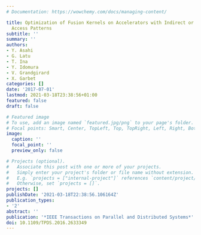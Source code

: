 ```yaml
---
# Documentation: https://wowchemy.com/docs/managing-content/

title: Optimization of Fusion Kernels on Accelerators with Indirect or Strided Memory
  Access Patterns
subtitle: ''
summary: ''
authors:
- Y. Asahi
- G. Latu
- T. Ina
- Y. Idomura
- V. Grandgirard
- X. Garbet
categories: []
date: '2017-07-01'
lastmod: 2021-03-18T23:38:56+01:00
featured: false
draft: false

# Featured image
# To use, add an image named `featured.jpg/png` to your page's folder.
# Focal points: Smart, Center, TopLeft, Top, TopRight, Left, Right, BottomLeft, Bottom, BottomRight.
image:
  caption: ''
  focal_point: ''
  preview_only: false

# Projects (optional).
#   Associate this post with one or more of your projects.
#   Simply enter your project's folder or file name without extension.
#   E.g. `projects = ["internal-project"]` references `content/project/deep-learning/index.md`.
#   Otherwise, set `projects = []`.
projects: []
publishDate: '2021-03-18T22:38:56.106164Z'
publication_types:
- '2'
abstract: ''
publication: '*IEEE Transactions on Parallel and Distributed Systems*'
doi: 10.1109/TPDS.2016.2633349
---
```

